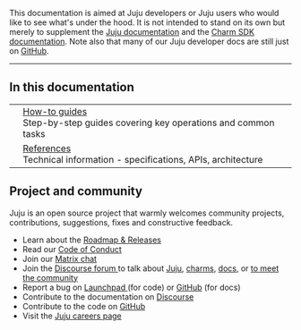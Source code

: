 <!-- TODO: Assess this dead documentation (moved from discourse, maybe just remove or use it to reformat)
|| If you want to... | visit... |
|-|--|--|
|| manage charmed applications | [Juju docs](https://juju.is/docs/olm) |
|| create charmed applications | [Charm SDK docs](https://juju.is/docs/sdk) |
| :point_right: | learn how Juju works under the hood | [Juju developer docs](https://juju.is/docs/dev) |
-->

<!-- Links -->

[Juju documentation]: https://juju.is/docs/olm

[Charm SDK documentation]: https://juju.is/docs/sdk

[How-to guides]: how-to

[References]:  references

<!-- Learn how Juju works under the hood! -->

This documentation is aimed at Juju developers or Juju users who would like to see what's under the hood.
It is not intended to stand on its own but merely to supplement the [Juju documentation] and
the [Charm SDK documentation]. Note also that many of our Juju developer docs are still just
on [GitHub](https://github.com/juju/juju/tree/3.6/doc). <!-- TODO: This link and references may be not that useful since we are migrating this doc to Github :) -->



-----------------------------

## In this documentation

|                   |                                                                                    |
|-------------------|------------------------------------------------------------------------------------|
|                   | [How-to guides] </br> Step-by-step guides covering key operations and common tasks |
|                   | [References] </br> Technical information - specifications, APIs, architecture      |

## Project and community

Juju is an open source project that warmly welcomes community projects, contributions, suggestions, fixes and
constructive feedback.

* Learn about the [Roadmap & Releases](https://discourse.charmhub.io/t/5064)
* Read our [Code of Conduct ](https://ubuntu.com/community/code-of-conduct)
* Join our [Matrix chat](https://matrix.to/#/#charmhub-jujudev:ubuntu.com)
* Join the [Discourse forum ](https://discourse.charmhub.io/t/welcome-to-the-charmed-operator-community/8) to talk
  about [Juju](https://discourse.charmhub.io/tags/c/juju/6/community-workshop), [charms](https://discourse.charmhub.io/c/charm/41), [docs](https://discourse.charmhub.io/c/doc/22),
  or [to meet the community](https://discourse.charmhub.io/tag/community-workshop)
* Report a bug on [Launchpad ](https://bugs.launchpad.net/juju) (for code)
  or [GitHub](https://github.com/juju/docs/issues) (for docs)
* Contribute to the documentation
  on [Discourse](https://discourse.charmhub.io/t/documentation-guidelines-for-contributors/1245)
* Contribute to the code on [GitHub](https://github.com/juju/juju/blob/develop/CONTRIBUTING.md)
* Visit the [Juju careers page](https://juju.is/careers)

<!-- TODO: this tab was platform specific with discourse.
## Navigation

[details=Navigation]

| Level | Path | Navlink |
|-------|----------------------------------------|---------------------------------------------------|
| 1 | | [Dev documentation](/t/6669)                      |
| 1 | how-to | [How-to guides](/t/6825)                          |
| 2 | merge-forward | [Merge forward](/t/10805)                         |
| 2 | debug-bootstrapmachine-failures | [Debug bootstrap/machine failures](/t/6835)       |
| 2 | create-a-new-mongo-db-collection | [Create a new Mongo DB collection](/t/6863)       |
| 2 | write-a-unit-test | [Write a unit test](/t/7207)                      |
| 3 | create-a-unit-test-suite | [Create a unit test suite](/t/7242)               |
| 2 | write-an-integration-test | [Write an integration test](/t/7210)              |
| 1 | reference | [Reference](/t/6824)                              |
| 2 | agent | [Agent](/t/11679)                                 |
| 2 | agent-introspection | [Agent introspection](/t/117)                     |
| 3 | agent-introspection-juju-engine-report | [juju_engine_report](/t/146)                      |
| 3 | agent-introspection-juju-goroutines | [juju_goroutines](/t/118)                         |
| 3 | agent-introspection-juju-heap-profile | [juju_heap_profile](/t/6640)                      |
| 3 | agent-introspection-juju-leases | [juju_leases](/t/5670)                            |
| 3 | agent-introspection-juju-machine-lock | [juju_machine_lock](/t/116)                       |
| 3 | agent-introspection-juju-metrics | [juju_metrics](/t/6641)                           |
| 3 | agent-introspection-juju-revoke-lease | [juju_revoke_lease](/t/5670)                      |
| 3 | agent-introspection-juju-start-unit | [juju_start_unit](/t/5667)                        |
| 3 | agent-introspection-juju-stop-unit | [juju_stop_unit](/t/5668)                         |
| 3 | agent-introspection-juju-unit-status | [juju_unit_status](/t/5666)                       |
| 2 | catacomb-package | [`catacomb`](/t/11680)                            |
| 2 | commands-available-on-a-juju-machine | [Commands available on a Juju machine](/t/2999)   |
| 2 | containeragent-binary | [`containeragent`](/t/11677)                      |
| 2 | dependency-package | [`dependency`](/t/11668)                          |
| 2 | jujud-binary | [`jujud`](/t/11674)                               |
| 2 | testing | [Testing](/t/7203)                                |
| 3 | unit-testing | [Unit testing](/t/7204)                           |
| 3 | integration-testing | [Integration testing](/t/7205)                    |
| 2 | tomb-package | [`tomb`](/t/11681)                                |
| 2 | worker | [Worker](/t/6561)                                 |
| 2 | worker-interface | [Worker (interface)](/t/11723)                    |
| 2 | worker-package | [Worker (package)](/t/11682)                      |
| | | Agent introspection juju_machine_lock log |
| | logfile-varlogjujumachine-locklog | [Logfile: /var/log/juju/machine-lock.log](/t/112) |
| | | Unit testing |
| | unit-test-suite | [Unit test suite](/t/7209)                        |
| | util-suite | [Util suite](/t/7241)                             |
| | checker | [Checker](/t/7211)                                |
| | integration-test-suite | [Integration test suite](/t/7258)                 |
| | test-includes | [Test includes](/t/7206)                          |
| | | |

[/details]

## Redirects

[details=Mapping table]
| Path | Location |
| -- | -- |
[/details]